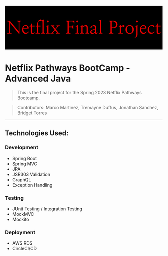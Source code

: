 ![alt text](Netflix_Final_Project.png)
# Netflix Pathways BootCamp - Advanced Java


>This is the final project for the Spring 2023 Netflix Pathways Bootcamp.
 
>Contributors: Marco Martinez, Tremayne Duffus, Jonathan Sanchez, Bridget Torres

---

## Technologies Used: 

### Development
- Spring Boot
- Spring MVC
- JPA
- JSR303 Validation
- GraphQL
- Exception Handling

### Testing
- JUnit Testing / Integration Testing
- MockMVC
- Mockito

### Deployment
- AWS RDS
- CircleCI/CD
